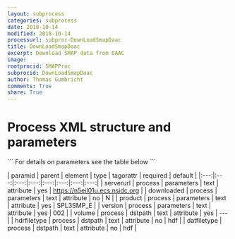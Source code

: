 ```yaml
---
layout: subprocess
categories: subprocess
date: 2018-10-14
modified: 2018-10-14
processurl: subproc-DownLoadSmapDaac
title: DownLoadSmapDaac
excerpt: Download SMAP data from DAAC
image: 
rootprocid: SMAPProc
subprocid: DownLoadSmapDaac
author: Thomas Gumbricht
comments: True
share: True
---
```


<h1 class='foot-description'>Process XML structure and parameters</h1>
```
For details on parameters see the table below
<?xml version="1.0" ?>
<process>
  <!--Generated from python-->
  <userproj plotid="yourplotid" projectid="yourprojectid" siteid="yoursiteid" system="systemid" tractid="yourtractid" userid="youruserid"/>
  <period endday="DD" endmonth="MM" endyear="YYYY" seasonendday="DD" seasonendmonth="MM" seasonstartday="DD" seasonstartmonth="MM" startday="DD" startmonth="MM" startyear="YYYY" timestep="timestep"/>
  <parameters downloaded="txtstring" product="txtstring" serverurl="txtstring" version="txtstring"/>
  <dstpath datfiletype="txtstring" hdrfiletype="txtstring" volume="txtstring"/>
</process>
```

| paramid | parent | element | type | tagorattr | required | default |
|:---:|:---:|:---:|:---:|:---:|:---:|:---:|:---:|
| serverurl | process | parameters | text | attribute | yes | https://n5eil01u.ecs.nsidc.org |
| downloaded | process | parameters | text | attribute | no | N |
| product | process | parameters | text | attribute | yes | SPL3SMP_E |
| version | process | parameters | text | attribute | yes | 002 |
| volume | process | dstpath | text | attribute | yes | --- |
| hdrfiletype | process | dstpath | text | attribute | no | hdf |
| datfiletype | process | dstpath | text | attribute | no | hdf |
